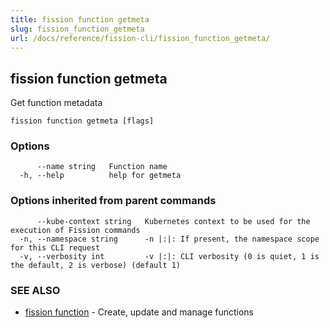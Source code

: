 ```yaml
---
title: fission function getmeta
slug: fission_function_getmeta
url: /docs/reference/fission-cli/fission_function_getmeta/
---
```

## fission function getmeta

Get function metadata

```
fission function getmeta [flags]
```

### Options

```
      --name string   Function name
  -h, --help          help for getmeta
```

### Options inherited from parent commands

```
      --kube-context string   Kubernetes context to be used for the execution of Fission commands
  -n, --namespace string      -n |:|: If present, the namespace scope for this CLI request
  -v, --verbosity int         -v |:|: CLI verbosity (0 is quiet, 1 is the default, 2 is verbose) (default 1)
```

### SEE ALSO

* [fission function](/docs/reference/fission-cli/fission_function/)	 - Create, update and manage functions

